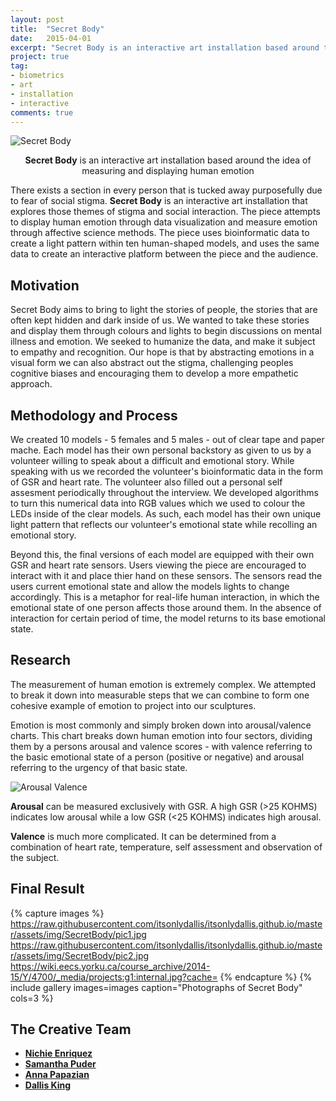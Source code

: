 ```yaml
---
layout: post
title:  "Secret Body"
date:   2015-04-01
excerpt: "Secret Body is an interactive art installation based around the idea of measuring and displaying human emotion."
project: true
tag:
- biometrics
- art
- installation
- interactive
comments: true
---
```


![Secret Body](https://raw.githubusercontent.com/itsonlydallis/itsonlydallis.github.io/master/assets/img/SecretBody/pic4.jpg)    
    
<center><b>Secret Body</b> is an interactive art installation based around the idea of measuring and displaying human emotion
</center>

There exists a section in every person that is tucked away purposefully due to fear of social stigma. <b>Secret Body</b> is an interactive art installation that explores those themes of stigma and social interaction. The piece attempts to display human emotion through data visualization and measure emotion through affective science methods. The piece uses bioinformatic data to create a light pattern within ten human-shaped models, and uses the same data to create an interactive platform between the piece and the audience.  
      
## Motivation
  
Secret Body aims to bring to light the stories of people, the stories that are often kept hidden and dark inside of us. We wanted to take these stories and display them through colours and lights to begin discussions on mental illness and emotion. We seeked to humanize the data, and make it subject to empathy and recognition. Our hope is that by abstracting emotions in a visual form we can also abstract out the stigma, challenging peoples cognitive biases and encouraging them to develop a more empathetic approach.

## Methodology and Process

We created 10 models - 5 females and 5 males - out of clear tape and paper mache. Each model has their own personal backstory as given to us by a volunteer willing to speak about a difficult and emotional story. While speaking with us we recorded the volunteer's bioinformatic data in the form of GSR and heart rate. The volunteer also filled out a personal self assesment periodically throughout the interview. We developed algorithms to turn this numerical data into RGB values which we used to colour the LEDs inside of the clear models. As such, each model has their own unique light pattern that reflects our volunteer's emotional state while recolling an emotional story.

Beyond this, the final versions of each model are equipped with their own GSR and heart rate sensors. Users viewing the piece are encouraged to interact with it and place thier hand on these sensors. The sensors read the users current emotional state and allow the models lights to change accordingly. This is a metaphor for real-life human interaction, in which the emotional state of one person affects those around them. In the absence of interaction for certain period of time, the model returns to its base emotional state.

## Research

The measurement of human emotion is extremely complex. We attempted to break it down into measurable steps that we can combine to form one cohesive example of emotion to project into our sculptures.

Emotion is most commonly and simply broken down into arousal/valence charts. This chart breaks down human emotion into four sectors, dividing them by a persons arousal and valence scores - with valence referring to the basic emotional state of a person (positive or negative) and arousal referring to the urgency of that basic state.

![Arousal Valence](https://wiki.eecs.yorku.ca/course_archive/2014-15/Y/4700/_media/projects:g1:arousalvalence.jpg?cache=)      

<b>Arousal</b> can be measured exclusively with GSR. A high GSR (>25 KOHMS) indicates low arousal while a low GSR (<25 KOHMS) indicates high arousal.

<b>Valence</b> is much more complicated. It can be determined from a combination of heart rate, temperature, self assessment and observation of the subject.

## Final Result

{% capture images %}
	https://raw.githubusercontent.com/itsonlydallis/itsonlydallis.github.io/master/assets/img/SecretBody/pic1.jpg
	https://raw.githubusercontent.com/itsonlydallis/itsonlydallis.github.io/master/assets/img/SecretBody/pic2.jpg
	https://wiki.eecs.yorku.ca/course_archive/2014-15/Y/4700/_media/projects:g1:internal.jpg?cache=
{% endcapture %}
{% include gallery images=images caption="Photographs of Secret Body" cols=3 %}

## The Creative Team
* <b><a href="https://twitter.com/thisisnichie"> Nichie Enriquez </a></b> 
* <b><a href="https://twitter.com/karisauras"> Samantha Puder </a></b> 
* <b><a href="https://twitter.com/anna_pap2"> Anna Papazian </a></b>
* <b><a href="https://twitter.com/Dallis_King"> Dallis King </a></b>
